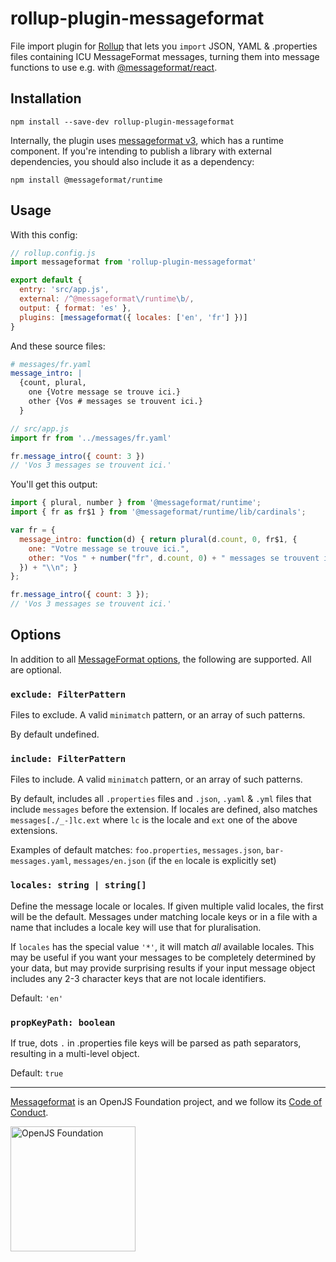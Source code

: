 # rollup-plugin-messageformat

File import plugin for [Rollup](https://rollupjs.org/) that lets you `import` JSON, YAML & .properties files containing ICU MessageFormat messages, turning them into message functions to use e.g. with [@messageformat/react](https://www.npmjs.com/package/@messageformat/react).

## Installation

```
npm install --save-dev rollup-plugin-messageformat
```

Internally, the plugin uses [messageformat v3](https://messageformat.github.io/), which has a runtime component.
If you're intending to publish a library with external dependencies, you should also include it as a dependency:

```
npm install @messageformat/runtime
```

## Usage

With this config:

<!-- prettier-ignore -->
```js
// rollup.config.js
import messageformat from 'rollup-plugin-messageformat'

export default {
  entry: 'src/app.js',
  external: /^@messageformat\/runtime\b/,
  output: { format: 'es' },
  plugins: [messageformat({ locales: ['en', 'fr'] })]
}
```

And these source files:

```yaml
# messages/fr.yaml
message_intro: |
  {count, plural,
    one {Votre message se trouve ici.}
    other {Vos # messages se trouvent ici.}
  }
```

<!-- prettier-ignore -->
```js
// src/app.js
import fr from '../messages/fr.yaml'

fr.message_intro({ count: 3 })
// 'Vos 3 messages se trouvent ici.'
```

You'll get this output:

<!-- prettier-ignore -->
```js
import { plural, number } from '@messageformat/runtime';
import { fr as fr$1 } from '@messageformat/runtime/lib/cardinals';

var fr = {
  message_intro: function(d) { return plural(d.count, 0, fr$1, {
    one: "Votre message se trouve ici.",
    other: "Vos " + number("fr", d.count, 0) + " messages se trouvent ici."
  }) + "\\n"; }
};

fr.message_intro({ count: 3 });
// 'Vos 3 messages se trouvent ici.'
```

## Options

In addition to all [MessageFormat options](https://messageformat.github.io/messageformat/v3/MessageFormat#~Options__anchor), the following are supported. All are optional.

### `exclude: FilterPattern`

Files to exclude. A valid `minimatch` pattern, or an array of such patterns.

By default undefined.

### `include: FilterPattern`

Files to include. A valid `minimatch` pattern, or an array of such patterns.

By default, includes all `.properties` files and `.json`, `.yaml` & `.yml`
files that include `messages` before the extension. If locales are defined,
also matches `messages[./_-]lc.ext` where `lc` is the locale and `ext` one
of the above extensions.

Examples of default matches: `foo.properties`, `messages.json`,
`bar-messages.yaml`, `messages/en.json` (if the `en` locale is explicitly set)

### `locales: string | string[]`

Define the message locale or locales. If given multiple valid locales, the
first will be the default. Messages under matching locale keys or in a file
with a name that includes a locale key will use that for pluralisation.

If `locales` has the special value `'*'`, it will match _all_ available
locales. This may be useful if you want your messages to be completely
determined by your data, but may provide surprising results if your input
message object includes any 2-3 character keys that are not locale
identifiers.

Default: `'en'`

### `propKeyPath: boolean`

If true, dots `.` in .properties file keys will be parsed as path
separators, resulting in a multi-level object.

Default: `true`

---

[Messageformat](https://messageformat.github.io/) is an OpenJS Foundation project, and we follow its [Code of Conduct](https://github.com/openjs-foundation/cross-project-council/blob/master/CODE_OF_CONDUCT.md).

<a href="https://openjsf.org">
<img width=200 alt="OpenJS Foundation" src="https://messageformat.github.io/messageformat/logo/openjsf.svg" />
</a>
